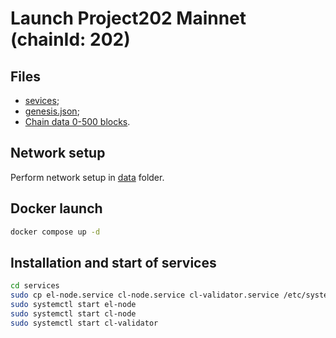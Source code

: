 # Launch Project202 Mainnet (chainId: 202)


## Files
  - [sevices](./sevices);
  - [genesis.json](./data/el-node/genesis.json);
  - [Сhain data 0-500 blocks](./data/el-node/chain_0-500).


## Network setup
Perform network setup in [data](./data) folder.


## Docker launch
```bash
docker compose up -d
```


## Installation and start of services
```bash
cd services
sudo cp el-node.service cl-node.service cl-validator.service /etc/systemd/system/
sudo systemctl start el-node
sudo systemctl start cl-node
sudo systemctl start cl-validator
```
